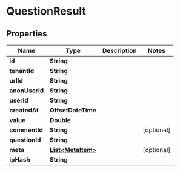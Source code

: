 

# QuestionResult


## Properties

| Name | Type | Description | Notes |
|------------ | ------------- | ------------- | -------------|
|**id** | **String** |  |  |
|**tenantId** | **String** |  |  |
|**urlId** | **String** |  |  |
|**anonUserId** | **String** |  |  |
|**userId** | **String** |  |  |
|**createdAt** | **OffsetDateTime** |  |  |
|**value** | **Double** |  |  |
|**commentId** | **String** |  |  [optional] |
|**questionId** | **String** |  |  |
|**meta** | [**List&lt;MetaItem&gt;**](MetaItem.md) |  |  [optional] |
|**ipHash** | **String** |  |  |



